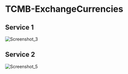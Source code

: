 # TCMB-ExchangeCurrencies

## Service 1
![Screenshot_3](https://user-images.githubusercontent.com/77531610/155801494-223667d3-9e0c-4f4d-a84e-37f9c8590a6f.png)
## Service 2
![Screenshot_5](https://user-images.githubusercontent.com/77531610/155801537-f4422752-9c5c-4d46-b053-7a07a2dacf13.png)
